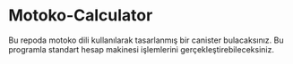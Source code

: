 # Motoko-Calculator
Bu repoda motoko dili kullanılarak tasarlanmış bir canister bulacaksınız.
Bu programla standart hesap makinesi işlemlerini gerçekleştirebileceksiniz.
